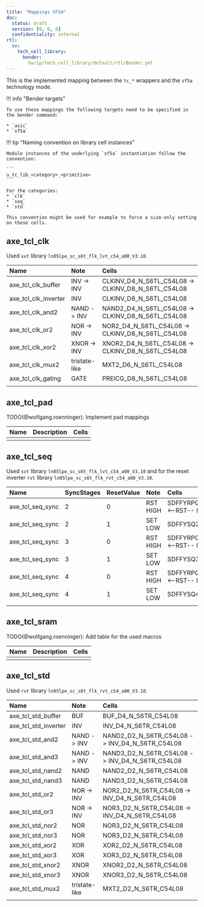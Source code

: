 ```yaml
---
title: "Mappings SF5A"
doc:
  status: draft
  version: [0, 0, 0]
  confidentiality: internal
rtl:
  sv:
    tech_cell_library:
      bender:
        hw/ip/tech_cell_library/default/rtl/Bender.yml
---
```


This is the implemented mapping between the `tc_*` wrappers and the `sf5a` technology mode.

!!! info "Bender targets"

    To use these mappings the following targets need to be specified in the bender command:

    * `asic`
    * `sf5a`


!!! tip "Naming convention on library cell instances"

    Module instances of the underlying `sf5a` instantiation follow the convention:

    ```
    u_tc_lib_<category>_<primitive>
    ```

    For the categories:
    * `clk`
    * `seq`
    * `std`

    This convention might be used for example to force a size-only setting on these cells.


## axe_tcl_clk

Used  `svt` library `ln05lpe_sc_s6t_flk_lvt_c54_a00_V3.10`.

| Name                 | Note          | Cells                                              |
|:-------------------- |:------------- |:-------------------------------------------------- |
| axe_tcl_clk_buffer   | INV -> INV    | CLKINV_D4_N_S6TL_C54L08 -> CLKINV_D8_N_S6TL_C54L08 |
| axe_tcl_clk_inverter | INV           | CLKINV_D8_N_S6TL_C54L08                            |
| axe_tcl_clk_and2     | NAND -> INV   | NAND2_D4_N_S6TL_C54L08  -> CLKINV_D8_N_S6TL_C54L08 |
| axe_tcl_clk_or2      | NOR -> INV    | NOR2_D4_N_S6TL_C54L08   -> CLKINV_D8_N_S6TL_C54L08 |
| axe_tcl_clk_xor2     | XNOR -> INV   | XNOR2_D4_N_S6TL_C54L08  -> CLKINV_D8_N_S6TL_C54L08 |
| axe_tcl_clk_mux2     | tristate-like | MXT2_D6_N_S6TL_C54L08                              |
| axe_tcl_clk_gating   | GATE          | PREICG_D8_N_S6TL_C54L08                            |
||||


## axe_tcl_pad

TODO(@wolfgang.roenninger): Implement pad mappings

| Name            | Description | Cells |
|:--------------- |:----------- |:----- |
||||

## axe_tcl_seq

Used `svt` library `ln05lpe_sc_s6t_flk_lvt_c54_a00_V3.10` and for the reset inverter `rvt` library
`ln05lpe_sc_s6t_flk_rvt_c54_a00_V3.10`.

| Name             | SyncStages | ResetValue | Note     | Cells                                                        |
|:---------------- |:---------- |:---------- |:-------- |:------------------------------------------------------------ |
| axe_tcl_seq_sync | 2          | 0          | RST HIGH | SDFFYRPQ2DRLV_D1_N_S6TL_C54L08 <--RST-- INV_D1_N_S6TR_C54L08 |
| axe_tcl_seq_sync | 2          | 1          | SET LOW  | SDFFYSQ2DRLV_D1_N_S6TL_C54L08                                |
| axe_tcl_seq_sync | 3          | 0          | RST HIGH | SDFFYRPQ3DRLV_D1_N_S6TL_C54L08 <--RST-- INV_D1_N_S6TR_C54L08 |
| axe_tcl_seq_sync | 3          | 1          | SET LOW  | SDFFYSQ3DRLV_D1_N_S6TL_C54L08                                |
| axe_tcl_seq_sync | 4          | 0          | RST HIGH | SDFFYRPQ4DRLV_D1_N_S6TL_C54L08 <--RST-- INV_D1_N_S6TR_C54L08 |
| axe_tcl_seq_sync | 4          | 1          | SET LOW  | SDFFYSQ4DRLV_D1_N_S6TL_C54L08                                |
||||||

## axe_tcl_sram

TODO(@wolfgang.roenninger): Add table for the used macros

| Name            | Description | Cells |
|:--------------- |:----------- |:----- |
||||

## axe_tcl_std

Used `rvt` library `ln05lpe_sc_s6t_flk_rvt_c54_a00_V3.10`.

| Name                 | Note          | Cells                                          |
|:-------------------- |:------------- |:---------------------------------------------- |
| axe_tcl_std_buffer   | BUF           | BUF_D4_N_S6TR_C54L08                           |
| axe_tcl_std_inverter | INV           | INV_D4_N_S6TR_C54L08                           |
| axe_tcl_std_and2     | NAND -> INV   | NAND2_D2_N_S6TR_C54L08 -> INV_D4_N_S6TR_C54L08 |
| axe_tcl_std_and3     | NAND -> INV   | NAND3_D2_N_S6TR_C54L08 -> INV_D4_N_S6TR_C54L08 |
| axe_tcl_std_nand2    | NAND          | NAND2_D2_N_S6TR_C54L08                         |
| axe_tcl_std_nand3    | NAND          | NAND3_D2_N_S6TR_C54L08                         |
| axe_tcl_std_or2      | NOR -> INV    | NOR2_D2_N_S6TR_C54L08  -> INV_D4_N_S6TR_C54L08 |
| axe_tcl_std_or3      | NOR -> INV    | NOR3_D2_N_S6TR_C54L08  -> INV_D4_N_S6TR_C54L08 |
| axe_tcl_std_nor2     | NOR           | NOR3_D2_N_S6TR_C54L08                          |
| axe_tcl_std_nor3     | NOR           | NOR3_D2_N_S6TR_C54L08                          |
| axe_tcl_std_xor2     | XOR           | XOR2_D2_N_S6TR_C54L08                          |
| axe_tcl_std_xor3     | XOR           | XOR3_D2_N_S6TR_C54L08                          |
| axe_tcl_std_xnor2    | XNOR          | XNOR2_D2_N_S6TR_C54L08                         |
| axe_tcl_std_xnor3    | XNOR          | XNOR3_D2_N_S6TR_C54L08                         |
| axe_tcl_std_mux2     | tristate-like | MXT2_D2_N_S6TR_C54L08                          |
||||
